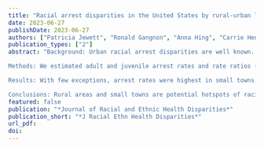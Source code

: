 ```yaml
---
title: "Racial arrest disparities in the United States by rural-urban location and region"
date: 2023-06-27
publishDate: 2023-06-27
authors: ["Patricia Jewett", "Ronald Gangnon", "Anna Hing", "Carrie Henning-Smith", "Tongtan Chantarat",  "Eunice Areba", "Iris Borowsky"]
publication_types: ["2"]
abstract: "Background: Urban racial arrest disparities are well known. Emerging evidence suggests that rural policing shares similar patterns as urban policing in the US, but without receiving the same public scrutiny, raising the risk of biased rural policing going unnoticed. 

Methods: We estimated adult and juvenile arrest rates and rate ratios (RR) by race, rural-urban status, and US region based on 2016 Uniform Crime Reporting Program arrest and US Census population counts using general estimating equation Poisson regression models with a 4-way interaction between race, region, age group, and urbanicity.

Results: With few exceptions, arrest rates were highest in small towns and rural areas, especially among Black and American Indian populations. Arrest rates differed between US regions with highest rates and racial disparities in the Midwest. For example, arrest rates among Black adults in the rural Midwest were 148.6 arrests [per 1,000 population], 95% 131.4-168.0, versus 94.4 arrests, 95% CI 77.2-115.4 in the urban Midwest; and versus corresponding rural Midwest arrests among white adults, 32.7 arrests, 95% CI 30.8-34.8, Black versus white rural RR 4.54, 95% CI 4.09-5.04. Racial arrest disparities in the South were lower but still high, e.g., rural South, Black versus white adults, RR 1.86, 95% CI 1.71-2.03.

Conclusions: Rural areas and small towns are potential hotspots of racial arrest disparities across the US, especially in the Midwest. Approaches to overcoming structural racism in policing must include strategies targeted at rural/small town communities. Our findings underscore the importance of dismantling racist policing in all US communities."
featured: false
publication: "*Journal of Racial and Ethnic Health Disparities*"
publication_short: "*J Racial Ethn Health Disparities*"
url_pdf: 
doi: 
---
```


